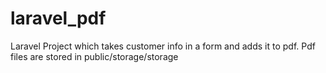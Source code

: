 # laravel_pdf
Laravel Project which takes customer info in a form and adds it to pdf. Pdf files are stored in public/storage/storage

